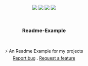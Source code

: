 <p align="center">
<img src="https://img.shields.io/github/contributors/corruptmemry/readme-example.svg?style=for-the-badge"/>
<img src="https://img.shields.io/github/forks/corruptmemry/readme-example.svg?style=for-the-badge"/>
<img src="https://img.shields.io/github/stars/corruptmemry/readme-example.svg?style=for-the-badge"/>
<img src="https://img.shields.io/github/issues/corruptmemry/readme-example.svg?style=for-the-badge"/>
</p>
<br />
  <h3 align="center">Readme-Example</h3>
  <br />
  <p align="center">
  ⚡ An Readme Example for my projects
  <br />
  <a href="https://github.com/corruptmemry/readme-example/issues">Report bug</a>
  .
  <a href="https://github.com/corruptmemry/readme-example/issues">Request a feature</a>
  </p>
<br />
